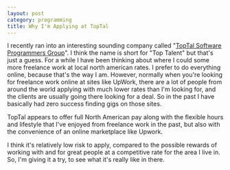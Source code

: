 ```yaml
---
layout: post
category: programming
title: Why I'm Applying at TopTal
---
```


I recently ran into an interesting sounding company called "[TopTal Software Programmers Group](https://www.toptal.com/software)".  I think the name
is short for "Top Talent" but that's just a guess.  For a while I have been thinking 
about where I could some more freelance work at local north american rates.  I prefer to
do everything online, because that's the way I am.  However, normally when
you're looking for freelance work online at sites like UpWork, there are a lot of
people from around the world applying with much lower rates than I'm looking for, and
the clients are usually going there looking for a deal.  So in the past I have basically
had zero success finding gigs on those sites.

TopTal appears to offer full North American pay along with the flexible hours and lifestyle
that I've enjoyed from freelance work in the past, but also with the convenience of an
online marketplace like Upwork.

I think it's relatively low risk to apply, compared to the possible rewards of working with 
and for great people at a competitive rate for the area I live in.  So, I'm giving it a try,
to see what it's really like in there.

